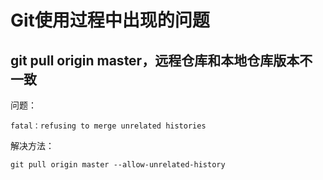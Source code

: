 # Git使用过程中出现的问题
## git pull origin master，远程仓库和本地仓库版本不一致
问题：

    fatal：refusing to merge unrelated histories
解决方法：

    git pull origin master --allow-unrelated-history

